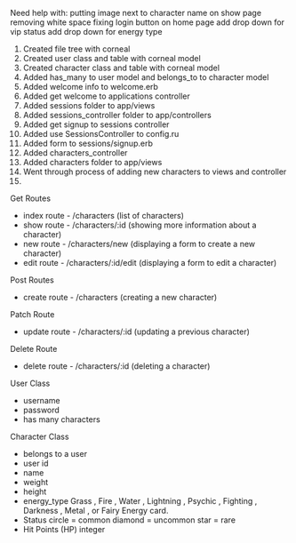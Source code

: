 Need help with:
  putting image next to character name on show page
  removing white space
  fixing login button on home page
  add drop down for vip status
  add drop down for energy type
  


1.  Created file tree with corneal
2.  Created user class and table with corneal model
3.  Created character class and table with corneal model
4.  Added has_many to user model and belongs_to to character model
5.  Added welcome info to welcome.erb
6.  Added get welcome to applications controller
8.  Added sessions folder to app/views
9.  Added sessions_controller folder to app/controllers
10. Added get signup to sessions controller
11. Added use SessionsController to config.ru
12. Added form to sessions/signup.erb
13. Added characters_controller
14. Added characters folder to app/views
15. Went through process of adding new characters to views and controller
16. 



Get Routes

- index route - /characters (list of characters)
- show route - /characters/:id (showing more information about a character)
- new route - /characters/new (displaying a form to create a new character)
- edit route - /characters/:id/edit (displaying a form to edit a character)


Post Routes

- create route - /characters (creating a new character)

Patch Route

- update route - /characters/:id (updating a previous character)

Delete Route

- delete route - /characters/:id (deleting a character)


User Class
- username
- password
- has many characters

Character Class
- belongs to a user
- user id
- name
- weight
- height
- energy_type
  Grass , Fire , Water , Lightning , Psychic , Fighting , Darkness , Metal , or Fairy  Energy card.
- Status
  circle = common
  diamond = uncommon
  star = rare
- Hit Points (HP)
  integer
